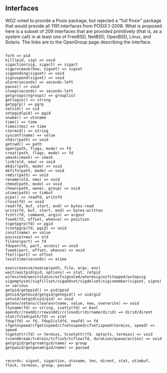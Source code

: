 ## Interfaces

WG2 voted to provide a Posix package, but rejected a "full Posix" package that would provide all 1191 interfaces from POSIX.1-2008.  What is proposed here is a subset of 209 interfaces that are provided primitively (that is, as a system call) in at least one of FreeBSD, NetBSD, OpenBSD, Linux, and Solaris.  The links are to the OpenGroup page describing the interface.

```

fork => pid
kill(pid, sig) => void
sigaction(sig, sigact) => sigact
sigprocmask(how, sigset) => sigset
sigpending(sigset) => void
sigsuspend(sigset) => void
alarm(seconds) => seconds-left
pause() => void
sleep(seconds) => seconds-left
getgroups(ngroups) => grouplist
getlogin() => string
getpgrp() => pgrp
setsid() => sid
setpgid(pid) => pgid
uname() => utsname
time() => time
times(tms) => time
ctermid() => string
sysconf(name) => value
chdir(path) => void
getcwd() => path
open(path, flags, mode) => fd
creat(path, flags, mode) => fd
umask(cmask) => cmask
link(old, new) => void
mkdir(path, mode) => void
mkfifo(path, mode) => void
rmdir(path) => void
rename(old, new) => void
chmod(path, mode) => void
chown(path, owner, group) => void
utime(path) => timbuf
pipe() => readfd, writefd
close(fd) => void
read(fd, buf, start, end) => bytes-read
write(fd, buf, start, end) => bytes-written
fcntl(fd, command, argin) => argout
fseek(fd, offset, whence) => position
tcgetpgrp(fd) => pgid
tcsetpgrp(fd, pgid) => void
const(name) => value
posixio(new) => old
fileno(port) => fd
fdopen(fd, port, access) => void
fseek(port, offset, whence) => void
ftell(port) => offset
localtime(seconds) => atime

execv/execve/execvp(path, file, argv, env)
wait/waitpid(pid, options) => stat, retpid
wifexited/wexitstatus/wifsignaled/wtermsig/wifstopped/wstopsig
sigemptyset/sigfillset/sigaddset/sigdelset/sigismember(sigset, signo) => various
getpid/getppid() => pid/ppid
getuid/geteuid/getgid/getegid() => uid/gid
setuid/setgid(uid/gid) => void
getenv/setenv/clearenv(name, value, new, overwrite) => void
ttyname(fd) => string, isatty(fd) => bool
opendir/readdir/rewinddir/closedir(dirname/dirid) => dirid/dirent
stat/fstad(path/fd) => stat
fdup(fd) => fd, fdup2(oldfd, newfd) => fd
cfgetospeed/cfgetispeed/cfsetospeed/cfsetispeed(termios, speed) => speed
tcgetattr(fd) => termios, tcsetattr(fd. optacts, termios) => void
tcsendbreak/tcdrain/tcflush/tcflow(fd, duration/queue/action) => void
getgrgid/getgrnam(gid/name) => group
getpwuid/getpwnam(gid/name) => passwd


records: sigset, sigaction, utsname, tms, dirent, stat, utimbuf, flock, termios, group, passwd
```